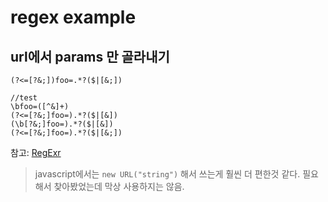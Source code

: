 # regex example

## url에서 params 만 골라내기

```
(?<=[?&;])foo=.*?($|[&;])

//test
\bfoo=([^&]+)
(?<=[?&;]foo=).*?($|[&])
(\b[?&;]foo=).*?($|[&])
(?<=[?&;]foo=).*?($|[&;]) 
```
참고: [RegExr](https://regexr.com/2vuqj)

> javascript에서는 `new URL("string")` 해서 쓰는게 훨씬 더 편한것 같다. 필요해서 찾아봤었는데 막상 사용하지는 않음.
